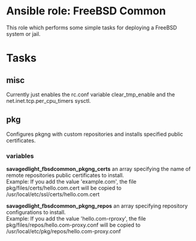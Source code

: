 # Ansible role: FreeBSD Common
This role which performs some simple tasks for deploying a FreeBSD system or jail.

# Tasks
## misc
Currently just enables the rc.conf variable clear_tmp_enable and the
net.inet.tcp.per_cpu_timers sysctl.
## pkg
Configures pkgng with custom repositories and installs specified public certificates.
### variables
**savagedlight_fbsdcommon_pkgng_certs** an array specifying the name of remote repositories public 
certificates to install.  
Example: If you add the value 'example.com', the file pkg/files/certs/hello.com.cert 
will be copied to /usr/local/etc/ssl/certs/hello.com.cert

**savagedlight_fbsdcommon_pkgng_repos** an array specifying repository configurations to install.  
Example: If you add the value 'hello.com-rproxy', the file pkg/files/repos/hello.com-proxy.conf 
will be copied to /usr/local/etc/pkg/repos/hello.com-proxy.conf

